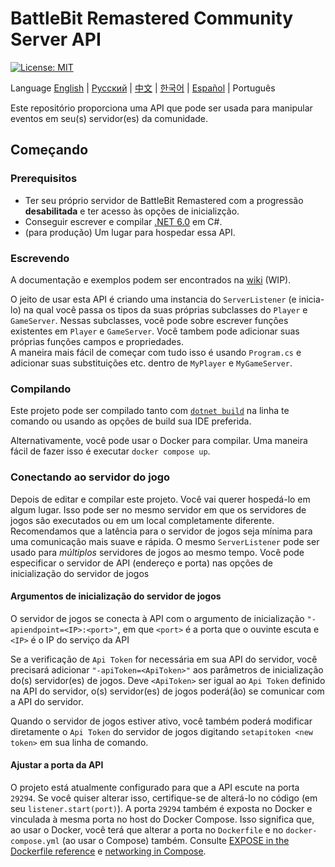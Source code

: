 ﻿# BattleBit Remastered Community Server API

[![License: MIT](https://img.shields.io/badge/License-MIT-yellow.svg)](https://opensource.org/licenses/MIT)

Language [English](/README.md) | [Русский](/README-ruRU.md) | [中文](/README-zhCN.md) | [한국어](/README-koKR.md) | [Español](/README-esES.md) | Português

Este repositório proporciona uma API que pode ser usada para manipular eventos em seu(s) servidor(es) da comunidade.

## Começando

### Prerequisitos

- Ter seu próprio servidor de BattleBit Remastered com a progressão **desabilitada** e ter acesso às opções de inicializção.
- Conseguir escrever e compilar [.NET 6.0](https://dotnet.microsoft.com/en-us/download/dotnet/6.0) em C#.
- (para produção) Um lugar para hospedar essa API.

### Escrevendo

A documentação e exemplos podem ser encontrados na [wiki](https://github.com/MrOkiDoki/BattleBit-Community-Server-API/wiki) (WIP).

O jeito de usar esta API é criando uma instancia do `ServerListener` (e inicia-lo) na qual você passa os tipos da suas próprias subclasses  do `Player` e `GameServer`. Nessas subclasses, você pode sobre escrever funções existentes em `Player` e `GameServer`. Você tambem pode adicionar suas próprias funções campos e propriedades.  
A maneira mais fácil de começar com tudo isso é usando `Program.cs` e adicionar suas substituições etc. dentro de `MyPlayer` e `MyGameServer`.

### Compilando

Este projeto pode ser compilado tanto com [`dotnet build`](https://learn.microsoft.com/en-us/dotnet/core/tools/dotnet-build) na linha te comando ou usando as opções de build sua IDE preferida.

Alternativamente, você pode usar o Docker para compilar. Uma maneira fácil de fazer isso é executar `docker compose up`.

### Conectando ao servidor do jogo
  
Depois de editar e compilar este projeto. Você vai querer hospedá-lo em algum lugar. Isso pode ser no mesmo servidor em que os servidores de jogos são executados ou em um local completamente diferente. Recomendamos que a latência para o servidor de jogos seja mínima para uma comunicação mais suave e rápida. O mesmo `ServerListener` pode ser usado para *múltiplos* servidores de jogos ao mesmo tempo. Você pode especificar o servidor de API (endereço e porta) nas opções de inicialização do servidor de jogos

#### Argumentos de inicialização do servidor de jogos

O servidor de jogos se conecta à API com o argumento de inicialização `"-apiendpoint=<IP>:<port>"`, em que `<port>` é a porta que o ouvinte escuta e `<IP>` é o IP do serviço da API

Se a verificação de `Api Token` for necessária em sua API do servidor, você precisará adicionar `"-apiToken=<ApiToken>"` aos parâmetros de inicialização do(s) servidor(es) de jogos. Deve `<ApiToken>` ser igual ao `Api Token` definido na API do servidor, o(s) servidor(es) de jogos poderá(ão) se comunicar com a API do servidor.

Quando o servidor de jogos estiver ativo, você também poderá modificar diretamente o `Api Token` do servidor de jogos digitando `setapitoken <new token>` em sua linha de comando.

#### Ajustar a porta da API

O projeto está atualmente configurado para que a API escute na porta `29294`. Se você quiser alterar isso, certifique-se de alterá-lo no código (em seu `listener.start(port)`). A porta `29294` também é exposta no Docker e vinculada à mesma porta no host do Docker Compose. Isso significa que, ao usar o Docker, você terá que alterar a porta no `Dockerfile` e no `docker-compose.yml` (ao usar o Compose) também. Consulte [EXPOSE in the Dockerfile reference](https://docs.docker.com/engine/reference/builder/#expose) e [networking in Compose](https://docs.docker.com/compose/networking/).
